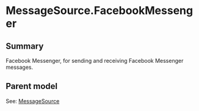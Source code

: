 # MessageSource.FacebookMessenger

## Summary

Facebook Messenger,
for sending and receiving Facebook Messenger messages.

## Parent model

See: [MessageSource](MessageSource.md)